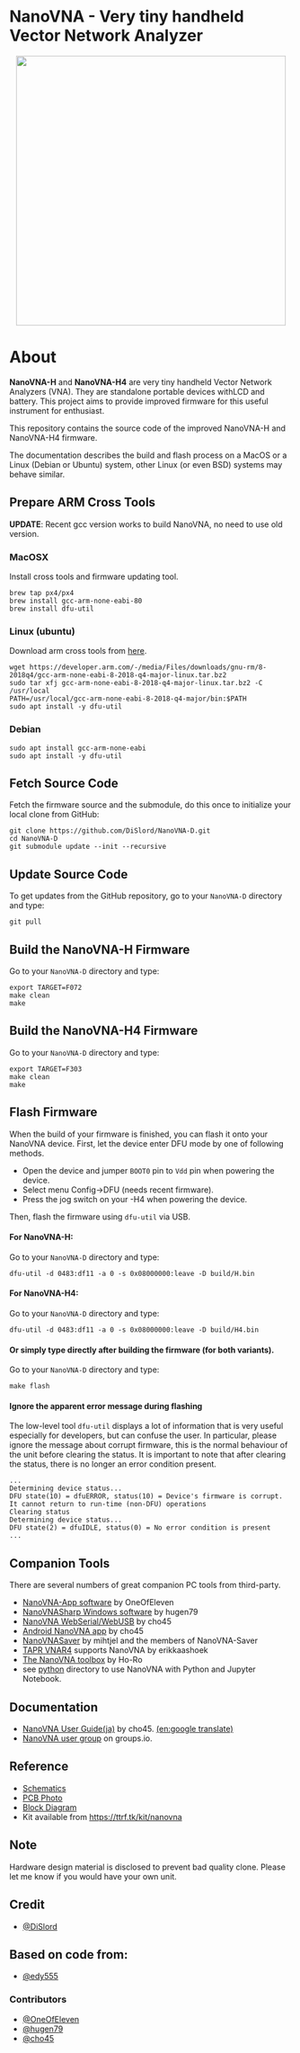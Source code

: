 NanoVNA - Very tiny handheld Vector Network Analyzer
==========================================================
[release]: https://github.com/DiSlord/NanoVNA-D/releases

<div align="center">
<img src="/doc/nanovna.jpg" width="480px">
</div>

# About

**NanoVNA-H** and **NanoVNA-H4** are very tiny handheld Vector Network Analyzers (VNA).
They are standalone portable devices withLCD and battery.
This project aims to provide improved firmware for this useful instrument for enthusiast.

This repository contains the source code of the improved NanoVNA-H and NanoVNA-H4 firmware.

The documentation describes the build and flash process on a MacOS or a Linux (Debian or Ubuntu) system, other Linux (or even BSD) systems may behave similar.

## Prepare ARM Cross Tools

**UPDATE**: Recent gcc version works to build NanoVNA, no need to use old version.

### MacOSX

Install cross tools and firmware updating tool.

    brew tap px4/px4
    brew install gcc-arm-none-eabi-80
    brew install dfu-util

### Linux (ubuntu)

Download arm cross tools from [here](https://developer.arm.com/tools-and-software/open-source-software/developer-tools/gnu-toolchain/gnu-rm/downloads).

    wget https://developer.arm.com/-/media/Files/downloads/gnu-rm/8-2018q4/gcc-arm-none-eabi-8-2018-q4-major-linux.tar.bz2
    sudo tar xfj gcc-arm-none-eabi-8-2018-q4-major-linux.tar.bz2 -C /usr/local
    PATH=/usr/local/gcc-arm-none-eabi-8-2018-q4-major/bin:$PATH
    sudo apt install -y dfu-util

### Debian

    sudo apt install gcc-arm-none-eabi
    sudo apt install -y dfu-util

## Fetch Source Code

Fetch the firmware source and the submodule, do this once to initialize your local clone from GitHub:

    git clone https://github.com/DiSlord/NanoVNA-D.git
    cd NanoVNA-D
    git submodule update --init --recursive

## Update Source Code

To get updates from the GitHub repository, go to your `NanoVNA-D` directory and type:

    git pull

## Build the NanoVNA-H Firmware

Go to your `NanoVNA-D` directory and type:

    export TARGET=F072
    make clean
    make

## Build the NanoVNA-H4 Firmware

Go to your `NanoVNA-D` directory and type:

    export TARGET=F303
    make clean
    make

## Flash Firmware

When the build of your firmware is finished, you can flash it onto your NanoVNA device.
First, let the device enter DFU mode by one of following methods.

* Open the device and jumper `BOOT0` pin to `Vdd` pin when powering the device.
* Select menu Config->DFU (needs recent firmware).
* Press the jog switch on your -H4 when powering the device.

Then, flash the firmware using `dfu-util` via USB.

#### For NanoVNA-H:

Go to your `NanoVNA-D` directory and type:

    dfu-util -d 0483:df11 -a 0 -s 0x08000000:leave -D build/H.bin

#### For NanoVNA-H4:

Go to your `NanoVNA-D` directory and type:

    dfu-util -d 0483:df11 -a 0 -s 0x08000000:leave -D build/H4.bin

#### Or simply type directly after building the firmware (for both variants).

Go to your `NanoVNA-D` directory and type:

    make flash

#### Ignore the apparent error message during flashing

The low-level tool `dfu-util` displays a lot of information that is very useful especially for developers, but can confuse the user.
In particular, please ignore the message about corrupt firmware, this is the normal behaviour of the unit before clearing the status.
It is important to note that after clearing the status, there is no longer an error condition present.

```
...
Determining device status...
DFU state(10) = dfuERROR, status(10) = Device's firmware is corrupt. It cannot return to run-time (non-DFU) operations
Clearing status
Determining device status...
DFU state(2) = dfuIDLE, status(0) = No error condition is present
...
```

## Companion Tools

There are several numbers of great companion PC tools from third-party.

* [NanoVNA-App software](https://github.com/OneOfEleven/NanoVNA-H/blob/master/Release/NanoVNA-App.rar) by OneOfEleven
* [NanoVNASharp Windows software](https://drive.google.com/drive/folders/1IZEtx2YdqchaTO8Aa9QbhQ8g_Pr5iNhr) by hugen79
* [NanoVNA WebSerial/WebUSB](https://github.com/cho45/NanoVNA-WebUSB-Client) by cho45
* [Android NanoVNA app](https://play.google.com/store/apps/details?id=net.lowreal.nanovnawebapp) by cho45
* [NanoVNASaver](https://github.com/NanoVNA-Saver/nanovna-saver) by mihtjel and the members of NanoVNA-Saver
* [TAPR VNAR4](https://groups.io/g/nanovna-users/files/NanoVNA%20PC%20Software/TAPR%20VNA) supports NanoVNA by erikkaashoek
* [The NanoVNA toolbox](https://github.com/Ho-Ro/nanovna-tools) by Ho-Ro
* see [python](/python/README.md) directory to use NanoVNA with Python and Jupyter Notebook.

## Documentation

* [NanoVNA User Guide(ja)](https://cho45.github.io/NanoVNA-manual/) by cho45. [(en:google translate)](https://translate.google.com/translate?sl=ja&tl=en&u=https%3A%2F%2Fcho45.github.io%2FNanoVNA-manual%2F)
* [NanoVNA user group](https://groups.io/g/nanovna-users/topics) on groups.io.

## Reference

* [Schematics](/doc/nanovna-sch.pdf)
* [PCB Photo](/doc/nanovna-pcb-photo.jpg)
* [Block Diagram](/doc/nanovna-blockdiagram.png)
* Kit available from https://ttrf.tk/kit/nanovna

## Note

Hardware design material is disclosed to prevent bad quality clone. Please let me know if you would have your own unit.

## Credit
* [@DiSlord](https://github.com/DiSlord/)

## Based on code from:
* [@edy555](https://github.com/edy555)

### Contributors
* [@OneOfEleven](https://github.com/OneOfEleven)
* [@hugen79](https://github.com/hugen79)
* [@cho45](https://github.com/cho45)

